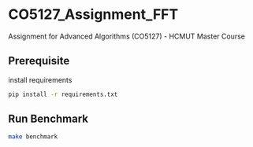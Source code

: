 # CO5127_Assignment_FFT

Assignment for Advanced Algorithms (CO5127) - HCMUT Master Course

## Prerequisite

install requirements

```bash
pip install -r requirements.txt
```

## Run Benchmark

```bash
make benchmark
```
